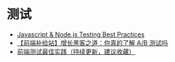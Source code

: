 # 测试

- [Javascript & Node.js Testing Best Practices](https://github.com/goldbergyoni/javascript-testing-best-practices)
- [【前端补给站】增长黑客之道：你真的了解 A/B 测试吗](https://mp.weixin.qq.com/s/-3acELJJDFJkkLNMEaiLYw)
- [前端测试最佳实践（持续更新，建议收藏）](https://lucifer.ren/blog/2020/06/08/fe-test-best-practice/)
